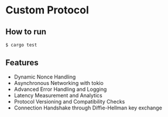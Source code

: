 # Custom Protocol
## How to run
```shell
$ cargo test
```
## Features
- Dynamic Nonce Handling
- Asynchronous Networking with tokio
- Advanced Error Handling and Logging
- Latency Measurement and Analytics
- Protocol Versioning and Compatibility Checks
- Connection Handshake through Diffie-Hellman key exchange
